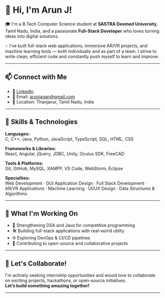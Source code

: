 # 👋 Hi, I'm Arun J!

🎓 I'm a B.Tech Computer Science student at **SASTRA Deemed University**, Tamil Nadu, India, and a passionate **Full-Stack Developer** who loves turning ideas into digital solutions.

💡 I’ve built full-stack web applications, immersive AR/VR projects, and machine learning tools — both individually and as part of a team. I strive to write clean, efficient code and constantly push myself to learn and improve.

---

## 📫 Connect with Me

- 💼 [LinkedIn](https://linkedin.com/in/-arun-j/)
- 📧 Email: arunjagan@gmail.com
- 📍 Location: Thanjavur, Tamil Nadu, India

---

## 🧰 Skills & Technologies

**Languages:**  
C, C++, Java, Python, JavaScript, TypeScript, SQL, HTML, CSS

**Frameworks & Libraries:**  
React, Angular, jQuery, JDBC, Unity, Oculus SDK, FreeCAD

**Tools & Platforms:**  
Git, GitHub, MySQL, XAMPP, VS Code, WebStorm, Eclipse

**Specialties:**  
Web Development · GUI Application Design · Full Stack Development · AR/VR Applications · Machine Learning · UI/UX Design · Data Structures & Algorithms

---

## 🚀 What I'm Working On

- 🔁 Strengthening DSA and Java for competitive programming  
- 🛠️ Building full-stack applications with real-world utility  
- 🌐 Exploring DevOps & CI/CD pipelines  
- 🤝 Contributing to open-source and collaborative projects

---

## 🤝 Let's Collaborate!

I'm actively seeking internship opportunities and would love to collaborate on exciting projects, hackathons, or open-source initiatives.  
**Let’s build something amazing together!**

---
